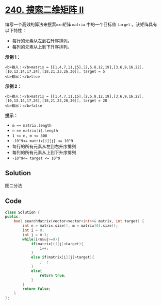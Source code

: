 # [240. 搜索二维矩阵 II](https://leetcode.cn/problems/search-a-2d-matrix-ii/description/?envType=study-plan-v2&envId=top-100-liked)

编写一个高效的算法来搜索`mxn`矩阵 `matrix` 中的一个目标值 `target` 。该矩阵具有以下特性：

- 每行的元素从左到右升序排列。
- 每列的元素从上到下升序排列。

<b>示例 1：</b>
<img alt="" src="https://assets.leetcode-cn.com/aliyun-lc-upload/uploads/2020/11/25/searchgrid2.jpg">

```
<b>输入：</b>matrix = [[1,4,7,11,15],[2,5,8,12,19],[3,6,9,16,22],[10,13,14,17,24],[18,21,23,26,30]], target = 5
<b>输出：</b>true
```

<b>示例 2：</b>
<img alt="" src="https://gitee.com/baishuaishuai/saveimg/raw/master/202508060941516.jpg">

```
<b>输入：</b>matrix = [[1,4,7,11,15],[2,5,8,12,19],[3,6,9,16,22],[10,13,14,17,24],[18,21,23,26,30]], target = 20
<b>输出：</b>false
```

**提示：** 

- `m == matrix.length`
- `n == matrix[i].length`
- `1 <= n, m <= 300`
- `-10^9<= matrix[i][j] <= 10^9`
- 每行的所有元素从左到右升序排列
- 每列的所有元素从上到下升序排列
- `-10^9<= target <= 10^9`

## Solution

图二分法

## Code

```c++
class Solution {
public:
    bool searchMatrix(vector<vector<int>>& matrix, int target) {
        int n = matrix.size(), m = matrix[0].size();
        int i = 0;
        int j = m-1;
        while(i<n&&j>=0){
            if(matrix[i][j]<target){
                i++;
            }
            else if(matrix[i][j]>target){
                j--;
            }
            else{
                return true;
            }
        }
        return false;
    }
};
```

